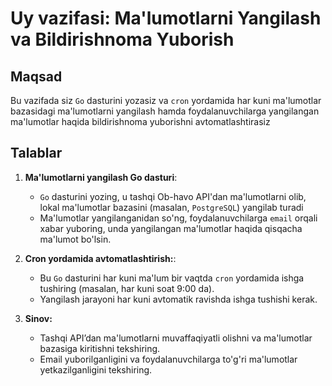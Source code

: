 # Uy vazifasi: Ma'lumotlarni Yangilash va Bildirishnoma Yuborish

## Maqsad
Bu vazifada siz `Go` dasturini yozasiz va `cron` yordamida har kuni ma'lumotlar bazasidagi ma'lumotlarni yangilash hamda foydalanuvchilarga yangilangan ma'lumotlar haqida bildirishnoma yuborishni avtomatlashtirasiz

## Talablar
1. **Ma'lumotlarni yangilash Go dasturi**: 
    - `Go` dasturini yozing, u tashqi Ob-havo API'dan ma'lumotlarni olib, lokal ma'lumotlar bazasini (masalan, `PostgreSQL`) yangilab turadi
    - Ma'lumotlar yangilanganidan so'ng, foydalanuvchilarga `email` orqali xabar yuboring, unda yangilangan ma'lumotlar haqida qisqacha ma'lumot bo'lsin.

2. **Cron yordamida avtomatlashtirish:**: 
    - Bu `Go` dasturini har kuni ma'lum bir vaqtda `cron` yordamida ishga tushiring (masalan, har kuni soat 9:00 da).
    - Yangilash jarayoni har kuni avtomatik ravishda ishga tushishi kerak.
    
3. **Sinov:**
    - Tashqi API’dan ma'lumotlarni muvaffaqiyatli olishni va ma'lumotlar bazasiga kiritishni tekshiring.
    - Email yuborilganligini va foydalanuvchilarga to'g'ri ma'lumotlar yetkazilganligini tekshiring.






 















